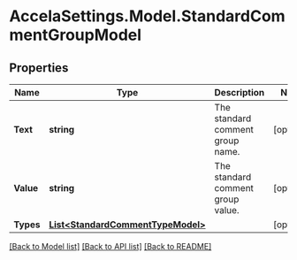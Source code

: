 # AccelaSettings.Model.StandardCommentGroupModel
## Properties

Name | Type | Description | Notes
------------ | ------------- | ------------- | -------------
**Text** | **string** | The standard comment group name. | [optional] 
**Value** | **string** | The standard comment group value. | [optional] 
**Types** | [**List&lt;StandardCommentTypeModel&gt;**](StandardCommentTypeModel.md) |  | [optional] 

[[Back to Model list]](../README.md#documentation-for-models) [[Back to API list]](../README.md#documentation-for-api-endpoints) [[Back to README]](../README.md)

